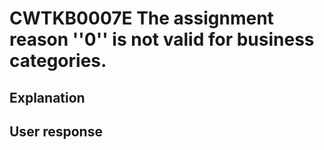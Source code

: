 # CWTKB0007E The assignment reason ''0'' is not valid for business categories.

## Explanation

## User response